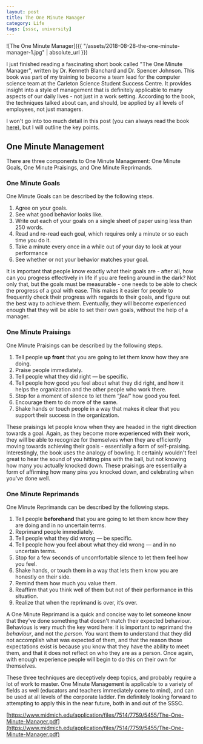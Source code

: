 ```yaml
---
layout: post
title: The One Minute Manager
category: Life
tags: [sssc, university]
---
```


![The One Minute Manager]({{ "/assets/2018-08-28-the-one-minute-manager-1.jpg" | absolute_url }})

I just finished reading a fascinating short book called "The One Minute Manager", written by Dr. Kenneth Blanchard and Dr. Spencer Johnson. This book was part of my training to become a team lead for the computer science team at the Carleton Science Student Success Centre. It provides insight into a style of management that is definitely applicable to many aspects of our daily lives - not just in a work setting.<!--more--> According to the book, the techniques talked about can, and should, be applied by all levels of employees, not just managers.

I won't go into too much detail in this post (you can always read the book [here](https://www.midmich.edu/application/files/7514/7759/5455/The-One-Minute-Manager.pdf)), but I will outline the key points.

## One Minute Management

There are three components to One Minute Management: One Minute Goals, One Minute Praisings, and One Minute Reprimands.

### One Minute Goals

One Minute Goals can be described by the following steps.

1. Agree on your goals.
2. See what good behavior looks like.
3. Write out each of your goals on a single sheet of paper using less than 250 words.
4. Read and re-read each goal, which requires only a minute or so each time you do it.
5. Take a minute every once in a while out of your day to look at your performance
6. See whether or not your behavior matches your goal.

It is important that people know exactly what their goals are - after all, how can you progress effectively in life if you are feeling around in the dark? Not only that, but the goals must be measurable - one needs to be able to check the progress of a goal with ease. This makes it easier for people to frequently check their progress with regards to their goals, and figure out the best way to achieve them. Eventually, they will become experienced enough that they will be able to set their own goals, without the help of a manager.

### One Minute Praisings

One Minute Praisings can be described by the following steps.

1. Tell people __up front__ that you are going to let them know how they are doing.
2. Praise people immediately.
3. Tell people what they did right — be specific.
4. Tell people how good you feel about what they did right, and how it helps the organization and the other people who work there.
5. Stop for a moment of silence to let them “_feel_” how good you feel.
6. Encourage them to do more of the same.
7. Shake hands or touch people in a way that makes it clear that you support their success in the organization.

These praisings let people know when they are headed in the right direction towards a goal. Again, as they become more experienced with their work, they will be able to recognize for themselves when they are efficiently moving towards achieving their goals - essentially a form of self-praising. Interestingly, the book uses the analogy of bowling. It certainly wouldn't feel great to hear the sound of you hitting pins with the ball, but not knowing how many you actually knocked down. These praisings are essentially a form of affirming how many pins you knocked down, and celebrating when you've done well.

### One Minute Reprimands

One Minute Reprimands can be described by the following steps.

1. Tell people __beforehand__ that you are going to let them know how they are doing and in no uncertain terms.
2. Reprimand people immediately.
3. Tell people what they did wrong — be specific.
4. Tell people how you feel about what they did wrong — and in no uncertain terms.
5. Stop for a few seconds of uncomfortable silence to let them feel how you feel.
6. Shake hands, or touch them in a way that lets them know you are honestly on their side.
7. Remind them how much you value them.
8. Reaffirm that you think well of them but not of their performance in this situation.
9. Realize that when the reprimand is over, it’s over.

A One Minute Reprimand is a quick and concise way to let someone know that they've done something that doesn't match their expected behaviour. Behavious is very much the key word here: it is important to reprimand the _behaviour_, and not the _person_. You want them to understand that they did not accomplish what was expected of them, and that the reason those expectations exist is because you know that they have the ability to meet them, and that it does not reflect on who they are as a person. Once again, with enough experience people will begin to do this on their own for themselves.

These three techniques are deceptively deep topics, and probably require a lot of work to master. One Minute Management is applicable to a variety of fields as well (educators and teachers immediately come to mind), and can be used at all levels of the corporate ladder. I'm definitely looking forward to attempting to apply this in the near future, both in and out of the SSSC.

[https://www.midmich.edu/application/files/7514/7759/5455/The-One-Minute-Manager.pdf](https://www.midmich.edu/application/files/7514/7759/5455/The-One-Minute-Manager.pdf)
